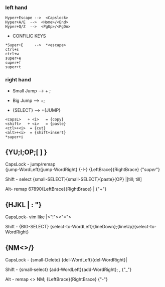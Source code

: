 
### left hand
```
Hyper+Escape -->  <Capslock>
Hyper+A/E  -->  <Home>/<End>
Hyper+Q/Z  -->  <PgUp>/<PgDn>
```
- CONFILIC KEYS
```
*Super+E     -->  *<escape>
ctrl+s
ctrl+w
super+e
super+f
super+t
```
### right hand

- Small Jump -->  <alt>+<left> ; 
- Big Jump -->  <ctrl>+<left>;

- {SELECT} --> <shift>+{JUMP}

```
<capsL>   + <i>   = {copy}
<shift>   + <i>   = {paste}
<ctl>+<i>  = {cut}
<alt>+<i>  = {shift+insert}
*super+i
```

{YU;I;OP;[ ] \}
--------------------------------
CapsLock -  jump/remap  
{jump-WordLeft}{jump-WordRight}   {-I-}  {LeftBrace}{RightBrace} <Home> <End>  {"*super*\"} 

Shift - select
 {small-SELECT}{small-SELECT}{paste}{OP} |[till<Home>; till<End>] 

Alt- remap 
 67890{LeftBrace}{RightBrace} | {"+"}

{HJKL | : "}
-----------------------------
CapsLock- vim like
<left> <down><up><right>|<"!"><"=">

Shift -  {BIG-SELECT}
{select-to-WordLeft}{lineDown};{lineUp}{select-to-WordRight}

{NM<>/}
--------------------------------
CapsLock - {small-Delete}
{del-WordLeft}{del-WordRight}|<backsapce><delete>

Shift - {small-select}
{add-WordLeft}{add-WordRight}; <char-left>,<char-right>  {"_"}

Alt - remap <>
NM; {LeftBrace}{RightBrace}  {"-"}

